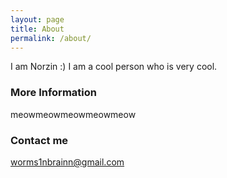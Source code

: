 ```yaml
---
layout: page
title: About
permalink: /about/
---
```


I am Norzin :) I am a cool person who is very cool.

### More Information

meowmeowmeowmeowmeow 

### Contact me

worms1nbrainn@gmail.com 
